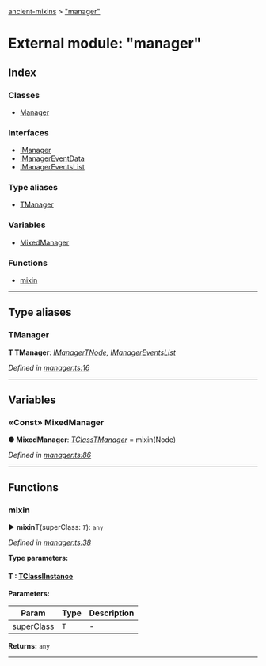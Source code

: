 [ancient-mixins](../README.md) > ["manager"](../modules/_manager_.md)



# External module: "manager"

## Index

### Classes

* [Manager](../classes/_manager_.manager.md)


### Interfaces

* [IManager](../interfaces/_manager_.imanager.md)
* [IManagerEventData](../interfaces/_manager_.imanagereventdata.md)
* [IManagerEventsList](../interfaces/_manager_.imanagereventslist.md)


### Type aliases

* [TManager](_manager_.md#tmanager)


### Variables

* [MixedManager](_manager_.md#mixedmanager)


### Functions

* [mixin](_manager_.md#mixin)



---
## Type aliases
<a id="tmanager"></a>

###  TManager

**Τ TManager**:  *[IManager](../interfaces/_manager_.imanager.md)[TNode](_node_.md#tnode), [IManagerEventsList](../interfaces/_manager_.imanagereventslist.md)* 

*Defined in [manager.ts:16](https://github.com/AncientSouls/Mixins/blob/1f04eec/src/lib/manager.ts#L16)*





___


## Variables
<a id="mixedmanager"></a>

### «Const» MixedManager

**●  MixedManager**:  *[TClass](_mixins_.md#tclass)[TManager](_manager_.md#tmanager)*  =  mixin(Node)

*Defined in [manager.ts:86](https://github.com/AncientSouls/Mixins/blob/1f04eec/src/lib/manager.ts#L86)*





___


## Functions
<a id="mixin"></a>

###  mixin

► **mixin**T(superClass: *`T`*): `any`



*Defined in [manager.ts:38](https://github.com/AncientSouls/Mixins/blob/1f04eec/src/lib/manager.ts#L38)*



**Type parameters:**

#### T :  [TClass](_mixins_.md#tclass)[IInstance](../interfaces/_mixins_.iinstance.md)
**Parameters:**

| Param | Type | Description |
| ------ | ------ | ------ |
| superClass | `T`   |  - |





**Returns:** `any`





___


